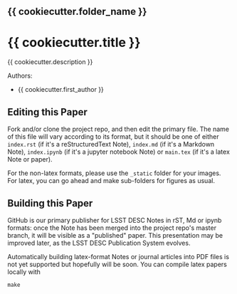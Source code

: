 
## {{ cookiecutter.folder_name }}
# {{ cookiecutter.title }}

{{ cookiecutter.description }}

Authors:
* {{ cookiecutter.first_author }}

## Editing this Paper

Fork and/or clone the project repo, and then
edit the primary file. The name of this file will vary according to its format, but it should be one of either `index.rst` (if it's a reStructuredText Note), `index.md` (if it's a Markdown Note), `index.ipynb` (if it's a jupyter notebook Note) or `main.tex` (if it's a latex Note or paper).

For the non-latex formats, please use the `_static` folder for your images. For latex, you can go ahead and make sub-folders for figures as usual.

## Building this Paper

GitHub is our primary publisher for LSST DESC Notes in rST, Md or ipynb formats: once the Note has been merged into the project repo's master branch, it will be visible as a "published" paper. This presentation may be improved later, as the LSST DESC Publication System evolves.

Automatically building latex-format Notes or journal articles into PDF files is not yet supported but hopefully will be soon.
You can compile latex papers locally with
```
make
```
